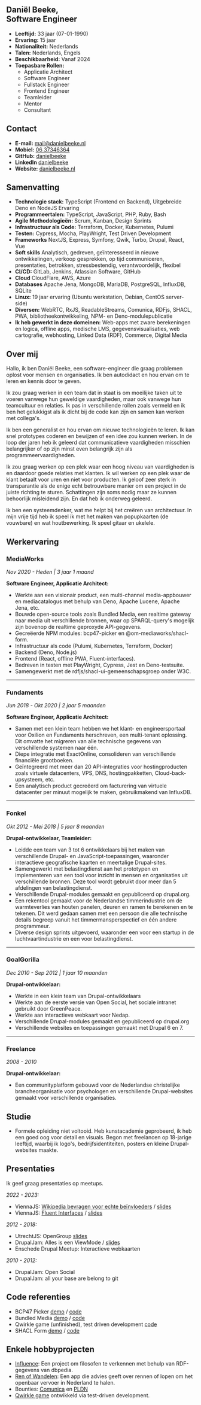 Daniël Beeke, <br />Software Engineer
-------------------------

-   **Leeftijd:** 33 jaar (07-01-1990)
-   **Ervaring:** 15 jaar
-   **Nationaliteit:** Nederlands
-   **Talen:** Nederlands, Engels
-   **Beschikbaarheid:** Vanaf 2024
-   **Toepasbare Rollen:**
    -   Applicatie Architect
    -   Software Engineer
    -   Fullstack Engineer
    -   Frontend Engineer
    -   Teamleider
    -   Mentor
    -   Consultant

Contact
-------------------------

-   **E-mail:** [mail@danielbeeke.nl](mailto://mail@danielbeeke.nl)
-   **Mobiel:** [06 37346364](tel://0031637346364)
-   **GitHub:** [danielbeeke](https://github.com/danielbeeke/)
-   **LinkedIn** [danielbeeke](https://www.linkedin.com/in/danielbeeke/)
-   **Website:** [danielbeeke.nl](https://danielbeeke.nl/)

Samenvatting
-------------------------

-   **Technologie stack:** TypeScript (Frontend en Backend), Uitgebreide Deno en NodeJS Ervaring
-   **Programmeertalen:** TypeScript, JavaScript, PHP, Ruby, Bash
-   **Agile Methodologieën:** Scrum, Kanban, Design Sprints
-   **Infrastructuur als Code:** Terraform, Docker, Kubernetes, Pulumi
-   **Testen:** Cypress, Mocha, PlayWright, Test Driven Development
-   **Frameworks** NextJS, Express, Symfony, Qwik, Turbo, Drupal, React, Vue
-   **Soft skills** Analytisch, gedreven, geïnteresseerd in nieuwe ontwikkelingen, verkoop gesprekken, op tijd communiceren, presentaties, betrokken, stressbestendig, verantwoordelijk, flexibel
-   **CI/CD:** GitLab, Jenkins, Atlassian Software, GitHub
-   **Cloud** CloudFlare, AWS, Azure
-   **Databases** Apache Jena, MongoDB, MariaDB, PostgreSQL, InfluxDB, SQLite
-   **Linux:** 19 jaar ervaring (Ubuntu werkstation, Debian, CentOS server-side)
-   **Diversen:** WebRTC, RxJS, ReadableStreams, Comunica, RDFjs, SHACL, PWA, bibliotheekontwikkeling, NPM- en Deno-modulepublicatie
-   **Ik heb gewerkt in deze domeinen:** Web-apps met zware berekeningen en logica, offline apps, medische LMS, gegevensvisualisaties, web cartografie, webhosting, Linked Data (RDF), Commerce, Digital Media

Over mij
---------------

Hallo, ik ben Daniël Beeke, een software-engineer die graag problemen oplost voor mensen en organisaties. Ik ben autodidact en hou ervan om te leren en kennis door te geven.

Ik zou graag werken in een team dat in staat is om moeilijke taken uit te voeren vanwege hun geweldige vaardigheden, maar ook vanwege hun teamcultuur en relaties. Ik pas in verschillende rollen zoals vermeld en ik ben het gelukkigst als ik dicht bij de code kan zijn en samen kan werken met collega's.

Ik ben een generalist en hou ervan om nieuwe technologieën te leren. Ik kan snel prototypes coderen en bewijzen of een idee zou kunnen werken. In de loop der jaren heb ik geleerd dat communicatieve vaardigheden misschien belangrijker of op zijn minst even belangrijk zijn als programmeervaardigheden.

Ik zou graag werken op een plek waar een hoog niveau van vaardigheden is en daardoor goede relaties met klanten. Ik wil werken op een plek waar de klant betaalt voor uren en niet voor producten. Ik geloof zeer sterk in transparantie als de enige echt betrouwbare manier om een project in de juiste richting te sturen. Schattingen zijn soms nodig maar ze kunnen behoorlijk misleidend zijn. En dat heb ik onderweg geleerd.

Ik ben een systeemdenker, wat me helpt bij het creëren van architectuur. In mijn vrije tijd heb ik speel ik met het maken van popupkaarten (de vouwbare) en wat houtbewerking. Ik speel gitaar en ukelele.

Werkervaring
---------------

### MediaWorks

*Nov 2020 - Heden | 3 jaar 1 maand*

**Software Engineer, Applicatie Architect:**

-   Werkte aan een visionair product, een multi-channel media-appbouwer en mediacatalogus met behulp van Deno, Apache Lucene, Apache Jena, etc.
-   Bouwde open-source tools zoals Bundled Media, een realtime gateway naar media uit verschillende bronnen, waar op SPARQL-query's mogelijk zijn bovenop de realtime geproxyde API-gegevens.
-   Gecreëerde NPM modules: bcp47-picker en @om-mediaworks/shacl-form.
-   Infrastructuur als code (Pulumi, Kubernetes, Terraform, Docker)
-   Backend (Deno, Node.js)
-   Frontend (React, offline PWA, Fluent-interfaces).
-   Bedreven in testen met PlayWright, Cypress, Jest en Deno-testsuite.
-   Samengewerkt met de rdfjs/shacl-ui-gemeenschapsgroep onder W3C.

* * * * *

### Fundaments

*Jun 2018 - Okt 2020 | 2 jaar 5 maanden*

**Software Engineer, Applicatie Architect:**

-   Samen met een klein team hebben we het klant- en engineersportaal voor Oxilion en Fundaments herschreven, een multi-tenant oplossing. Dit omvatte het migreren van alle technische gegevens van verschillende systemen naar één.
-   Diepe integratie met ExactOnline, consolideren van verschillende financiële grootboeken.
-   Geïntegreerd met meer dan 20 API-integraties voor hostingproducten zoals virtuele datacenters, VPS, DNS, hostingpakketten, Cloud-back-upsysteem, etc.
-   Een analytisch product gecreëerd om facturering van virtuele datacenter per minuut mogelijk te maken, gebruikmakend van InfluxDB.

* * * * *

### Fonkel

*Okt 2012 - Mei 2018 | 5 jaar 8 maanden*

**Drupal-ontwikkelaar, Teamleider:**

-   Leidde een team van 3 tot 6 ontwikkelaars bij het maken van verschillende Drupal- en JavaScript-toepassingen, waaronder interactieve geografische kaarten en meertalige Drupal-sites.
-   Samengewerkt met belastingdienst aan het prototypen en implementeren van een tool voor inzicht in mensen en organisaties uit verschillende bronnen. Deze tool wordt gebruikt door meer dan 5 afdelingen van belastingdienst.
-   Verschillende Drupal-modules gemaakt en gepubliceerd op drupal.org.
-   Een rekentool gemaakt voor de Nederlandse timmerindustrie om de warmteverlies van houten panelen, deuren en ramen te berekenen en te tekenen. Dit werd gedaan samen met een persoon die alle technische details begreep vanuit het timmermansperspectief en één andere programmeur.
-   Diverse design sprints uitgevoerd, waaronder een voor een startup in de luchtvaartindustrie en een voor belastingdienst.

* * * * *

### GoalGorilla

*Dec 2010 - Sep 2012 | 1 jaar 10 maanden*

**Drupal-ontwikkelaar:**

-   Werkte in een klein team van Drupal-ontwikkelaars
-   Werkte aan de eerste versie van Open Social, het sociale intranet gebruikt door GreenPeace.
-   Werkte aan interactieve webkaart voor Nedap.
-   Verschillende Drupal-modules gemaakt en gepubliceerd op drupal.org
-   Verschillende websites en toepassingen gemaakt met Drupal 6 en 7.

* * * * *

### Freelance

*2008 - 2010*

**Drupal-ontwikkelaar:**

-   Een communityplatform gebouwd voor de Nederlandse christelijke brancheorganisatie voor psychologen en verschillende Drupal-websites gemaakt voor verschillende organisaties.

Studie
-----

-   Formele opleiding niet voltooid. Heb kunstacademie geprobeerd, ik heb een goed oog voor detail en visuals. Begon met freelancen op 18-jarige leeftijd, waarbij ik logo's, bedrijfsidentiteiten, posters en kleine Drupal-websites maakte.

Presentaties
-----

Ik geef graag presentaties op meetups.

*2022 - 2023:*
-   ViennaJS: [Wikipedia bevragen voor echte beïnvloeders](https://www.youtube.com/live/MiROHWXA5lo?feature=shared&t=4065) / [slides](https://danielbeeke.nl/querying-wikipedia/)
-   ViennaJS: [Fluent Interfaces](https://www.youtube.com/watch?v=5e2xpsAzYNI) / [slides](https://danielbeeke.nl/fluent-interfaces/)

*2012 - 2018:*
-   UtrechtJS: OpenGroup [slides](http://danielbeeke.nl/presentation-utrechtjs-20)
-   DrupalJam: Alles is een ViewMode / [slides](https://danielbeeke.nl/everything-is-a-viewmode/)
-   Enschede Drupal Meetup: Interactieve webkaarten

*2010 - 2012:*
-   DrupalJam: Open Social
-   DrupalJam: all your base are belong to git


Code referenties
---------------------

- BCP47 Picker [demo](https://bcp47.mediaworks.global/) / [code](https://github.com/OM-MediaWorks/bcp47-picker/blob/master/src/init.ts)
- Bundled Media [demo](https://bundled.media/stream) / [code](https://github.com/OM-MediaWorks/bundled.media/blob/master/src/Fetchers/FetchByOffsetAndLimit.ts)
- Qwirkle game (unfinished), test driven development [code](https://github.com/neutron-cracker/qwirkle/blob/master/tests/State.test.ts)
- SHACL Form [demo](https://shacl-form.mediaworks.global/0) / [code](https://github.com/OM-MediaWorks/shacl-form/blob/master/lib/editors/single/Reference/index.tsx)

Enkele hobbyprojecten
---------------------

-   [Influence](https://influence.danielbeeke.nl): Een project om filosofen te verkennen met behulp van RDF-gegevens van dbpedia.
-   [Ren of Wandelen](https://ov.danielbeeke.nl): Een app die advies geeft over rennen of lopen om het openbaar vervoer in Nederland te halen.
-   Bounties: [Comunica](https://comunica.dev/association/bounties/) en [PLDN](https://github.com/pldn/LDWizard/issues/59)
-   [Qwirkle game](https://github.com/neutron-cracker/qwirkle) ontwikkeld via test-driven development.

##
```